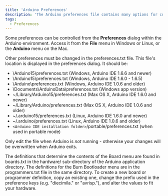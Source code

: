 ```yaml
---
title: 'Arduino Preferences'
description: 'The Arduino preferences file contains many options for customizing the way Arduino compiles and upload sketches.'
tags:
  - Preferences
---
```


Some preferences can be controlled from the **Preferences** dialog within the Arduino environment. Access it from the **File** menu in Windows or Linux, or the **Arduino** menu on the Mac.

Other preferences must be changed in the preferences.txt file. This file's location is displayed in the preferences dialog. It should be:

- \Arduino15\preferences.txt (Windows, Arduino IDE 1.6.6 and newer)
- \Arduino15\preferences.txt (Windows, Arduino IDE 1.6.0 - 1.6.5)
- \Arduino\preferences.txt (Windows, Arduino IDE 1.0.6 and older)
- \Documents\ArduinoData\preferences.txt (Windows app version)
- ~/Library/Arduino15/preferences.txt (Max OS X, Arduino IDE 1.6.0 and newer)
- ~/Library/Arduino/preferences.txt (Max OS X, Arduino IDE 1.0.6 and older)
- ~/.arduino15/preferences.txt (Linux, Arduino IDE 1.6.0 and newer)
- ~/.arduino/preferences.txt (Linux, Arduino IDE 1.0.6 and older)
- `<Arduino IDE installation folder>`/portable/preferences.txt (when used in portable mode)

Only edit the file when Arduino is *not* running - otherwise your changes will be overwritten when Arduino exits.

The definitions that determine the contents of the Board menu are found in boards.txt in the hardware/ sub-directory of the Arduino application directory. The definitions for the Burn Bootloader menu are in the programmers.txt file in the same directory. To create a new board or programmer definition, copy an existing one, change the prefix used in the preference keys (e.g. "diecimila." or "avrisp."), and alter the values to fit your hardware.

